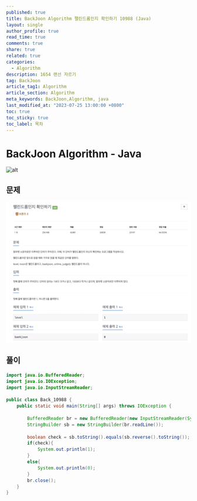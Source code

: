 ```yaml
---
published: true
title: BackJoon Algorithm 팰린드롬인지 확인하기 10988 (Java)
layout: single
author_profile: true
read_time: true
comments: true
share: true
related: true
categories:
  - Algorithm
description: 1654 랜선 자르기
tag: BackJoon
article_tag1: Algorithm
article_section: Algorithm
meta_keywords: BackJoon,Algorithm, java
last_modified_at: "2023-07-25 13:00:00 +0800"
toc: true
toc_sticky: true
toc_label: 목차
---
```


# BackJoon Algorithm - Java

![alt](https://d2gd6pc034wcta.cloudfront.net/images/logo@2x.png)

## 문제

![alt](/assets/images/post/Algorithm/10988.png)

## 풀이

```java
import java.io.BufferedReader;
import java.io.IOException;
import java.io.InputStreamReader;

public class Back_10988 {
    public static void main(String[] args) throws IOException {

        BufferedReader br = new BufferedReader(new InputStreamReader(System.in));
        StringBuilder sb = new StringBuilder(br.readLine());

        boolean check = sb.toString().equals(sb.reverse().toString());
        if(check){
            System.out.println(1);
        }
        else{
            System.out.println(0);
        }
        br.close();
    }
}


```
